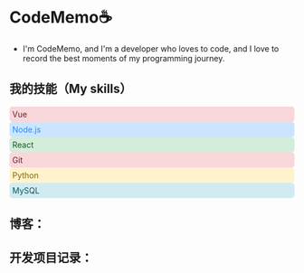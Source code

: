 # CodeMemo☕

- I'm CodeMemo, and I'm a developer who loves to code, and I love to record the best moments of my programming journey.

## 我的技能（My skills）
<div style="background-color:#f8d7da; color:#721c24; padding: 5px; border-radius: 5px;">Vue</div>
<div style="background-color:#cce5ff; color:#1c8cff; padding: 5px; border-radius: 5px;">Node.js</div>
<div style="background-color:#d4edda; color:#155724; padding: 5px; border-radius: 5px;">React</div>
<div style="background-color:#f8d7da; color:#721c24; padding: 5px; border-radius: 5px;">Git</div>
<div style="background-color:#fff3cd; color:#856404; padding: 5px; border-radius: 5px;">Python</div>
<div style="background-color:#d1ecf1; color:#0c5460; padding: 5px; border-radius: 5px;">MySQL</div>


## 博客：

## 开发项目记录：

